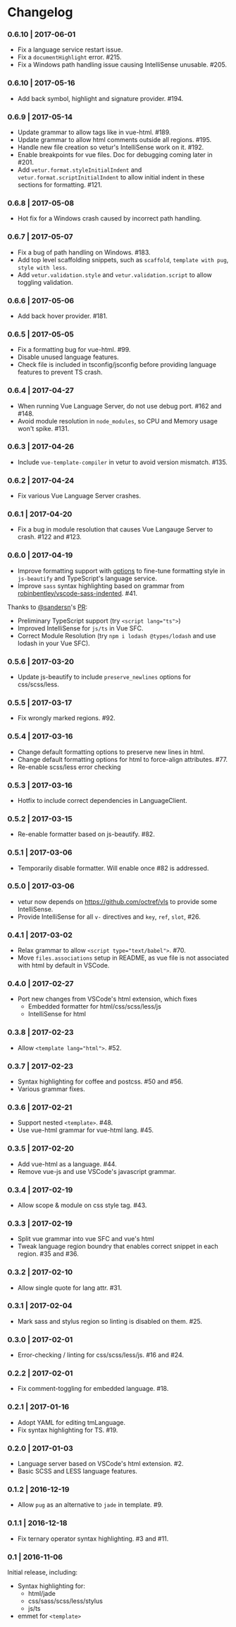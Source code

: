 # Changelog

### 0.6.10 | 2017-06-01

- Fix a language service restart issue.
- Fix a `documentHighlight` error. #215.
- Fix a Windows path handling issue causing IntelliSense unusable. #205.

### 0.6.10 | 2017-05-16

- Add back symbol, highlight and signature provider. #194.

### 0.6.9 | 2017-05-14

- Update grammar to allow tags like <template-component> in vue-html. #189.
- Update grammar to allow html comments outside all regions. #195.
- Handle new file creation so vetur's IntelliSense work on it. #192.
- Enable breakpoints for vue files. Doc for debugging coming later in #201.
- Add `vetur.format.styleInitialIndent` and `vetur.format.scriptInitialIndent` to allow initial indent in these sections for formatting. #121.

### 0.6.8 | 2017-05-08

- Hot fix for a Windows crash caused by incorrect path handling.

### 0.6.7 | 2017-05-07

- Fix a bug of path handling on Windows. #183.
- Add top level scaffolding snippets, such as `scaffold`, `template with pug`, `style with less`.
- Add `vetur.validation.style` and `vetur.validation.script` to allow toggling validation.

### 0.6.6 | 2017-05-06

- Add back hover provider. #181.

### 0.6.5 | 2017-05-05

- Fix a formatting bug for vue-html. #99.
- Disable unused language features.
- Check file is included in tsconfig/jsconfig before providing language features to prevent TS crash.

### 0.6.4 | 2017-04-27

- When running Vue Language Server, do not use debug port. #162 and #148.
- Avoid module resolution in `node_modules`, so CPU and Memory usage won't spike. #131.

### 0.6.3 | 2017-04-26

- Include `vue-template-compiler` in vetur to avoid version mismatch. #135.

### 0.6.2 | 2017-04-24

- Fix various Vue Language Server crashes.

### 0.6.1 | 2017-04-20

- Fix a bug in module resolution that causes Vue Langauge Server to crash. #122 and #123.

### 0.6.0 | 2017-04-19

- Improve formatting support with [options](https://github.com/octref/vetur/blob/master/docs/formatting.md) to fine-tune formatting style in `js-beautify` and TypeScript's language service.
- Improve `sass` syntax highlighting based on grammar from [robinbentley/vscode-sass-indented](https://github.com/robinbentley/vscode-sass-indented). #41.

Thanks to [@sandersn](https://github.com/sandersn)'s [PR](https://github.com/octref/vetur/pull/94):
- Preliminary TypeScript support (try `<script lang="ts">`)
- Improved IntelliSense for `js/ts` in Vue SFC.
- Correct Module Resolution (try `npm i lodash @types/lodash` and use lodash in your Vue SFC).

### 0.5.6 | 2017-03-20

- Update js-beautify to include `preserve_newlines` options for css/scss/less.

### 0.5.5 | 2017-03-17

- Fix wrongly marked regions. #92.

### 0.5.4 | 2017-03-16

- Change default formatting options to preserve new lines in html.
- Change default formatting options for html to force-align attributes. #77.
- Re-enable scss/less error checking

### 0.5.3 | 2017-03-16

- Hotfix to include correct dependencies in LanguageClient.

### 0.5.2 | 2017-03-15

- Re-enable formatter based on js-beautify. #82.

### 0.5.1 | 2017-03-06

- Temporarily disable formatter. Will enable once #82 is addressed.

### 0.5.0 | 2017-03-06

- vetur now depends on https://github.com/octref/vls to provide some IntelliSense.
- Provide IntelliSense for all `v-` directives and `key`, `ref`, `slot`, #26.

### 0.4.1 | 2017-03-02

- Relax grammar to allow `<script type="text/babel">`. #70.
- Move `files.associations` setup in README, as vue file is not associated with html by default in VSCode.

### 0.4.0 | 2017-02-27

- Port new changes from VSCode's html extension, which fixes
  - Embedded formatter for html/css/scss/less/js
  - IntelliSense for html

### 0.3.8 | 2017-02-23

- Allow `<template lang="html">`. #52.

### 0.3.7 | 2017-02-23

- Syntax highlighting for coffee and postcss. #50 and #56.
- Various grammar fixes.

### 0.3.6 | 2017-02-21

- Support nested `<template>`. #48.
- Use vue-html grammar for vue-html lang. #45.

### 0.3.5 | 2017-02-20

- Add vue-html as a language. #44.
- Remove vue-js and use VSCode's javascript grammar.

### 0.3.4 | 2017-02-19

- Allow scope & module on css style tag. #43.

### 0.3.3 | 2017-02-19

- Split vue grammar into vue SFC and vue's html
- Tweak language region boundry that enables correct snippet in each region. #35 and #36.

### 0.3.2 | 2017-02-10

- Allow single quote for lang attr. #31.

### 0.3.1 | 2017-02-04

- Mark sass and stylus region so linting is disabled on them. #25.

### 0.3.0 | 2017-02-01

- Error-checking / linting for css/scss/less/js. #16 and #24.

### 0.2.2 | 2017-02-01

- Fix comment-toggling for embedded language. #18.

### 0.2.1 | 2017-01-16

- Adopt YAML for editing tmLanguage.
- Fix syntax highlighting for TS. #19.

### 0.2.0 | 2017-01-03

- Language server based on VSCode's html extension. #2.
- Basic SCSS and LESS language features.

### 0.1.2 | 2016-12-19

- Allow `pug` as an alternative to `jade` in template. #9.

### 0.1.1 | 2016-12-18

- Fix ternary operator syntax highlighting. #3 and #11.

### 0.1 | 2016-11-06

Initial release, including:

- Syntax highlighting for:
  - html/jade
  - css/sass/scss/less/stylus
  - js/ts
- emmet for `<template>`